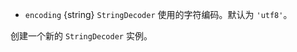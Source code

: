<!-- YAML
added: v0.1.99
-->

* `encoding` {string} `StringDecoder` 使用的字符编码。默认为 `'utf8'`。

创建一个新的 `StringDecoder` 实例。

